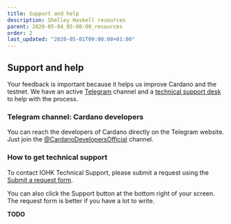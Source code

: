 ```yaml
---
title: Support and help
description: Shelley Haskell resources
parent: 2020-05-04_05-00-00_resources
order: 2
last_updated: "2020-05-01T09:00:00+01:00"
---
```

## Support and help

Your feedback is important because it helps us improve Cardano and the testnet. We have an active [Telegram](https://t.me/CardanoDevelopersOfficial) channel and a [technical support desk](https://iohk.zendesk.com/hc/en-us/categories/360002392053-Shelley-Incentivized-Testnet) to help with the process.

### Telegram channel: Cardano developers

You can reach the developers of Cardano directly on the Telegram website. Just join the [@CardanoDevelopersOfficial](https://t.me/CardanoDevelopersOfficial) channel.

### How to get technical support

To contact IOHK Technical Support, please submit a request using the [Submit a request form](https://iohk.zendesk.com/hc/en-us/requests/new).

You can also click the Support button at the bottom right of your 
screen. The request form is better if you have a lot to write.

__TODO__

